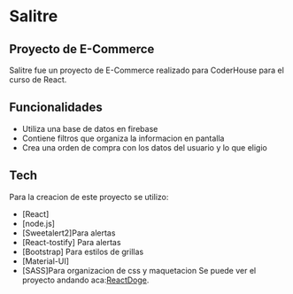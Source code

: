 # Salitre
## Proyecto de E-Commerce

[]()

Salitre fue un proyecto de E-Commerce realizado para CoderHouse para el
curso de React.

## Funcionalidades

- Utiliza una base de datos en firebase
- Contiene filtros que organiza la informacion en pantalla
- Crea una orden de compra con los datos del usuario y lo que eligio



## Tech

Para la creacion de este proyecto se utilizo:

- [React]
- [node.js] 
- [Sweetalert2]Para alertas 
- [React-tostify] Para alertas 
- [Bootstrap] Para estilos de grillas
- [Material-UI] 
- [SASS]Para organizacion de css y maquetacion
Se puede ver el proyecto andando aca:[ReactDoge].

[//]: # (These are reference links used in the body of this note and get stripped out when the markdown processor does its job. There is no need to format nicely because it shouldn't be seen. Thanks SO - http://stackoverflow.com/questions/4823468/store-comments-in-markdown-syntax)

   [ReactDoge]: <https://imaginative-fox-840c9b.netlify.app>
   